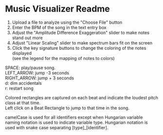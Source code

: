 ﻿# Music Visualizer Readme

1. Upload a file to analyze using the "Choose File" button  
2. Enter the BPM of the song in the text entry box
3. Adjust the "Amplitude Difference Exaggeration" slider to make notes stand out more  
4. Adjust "Linear Scaling" slider to make spectrum bars fit on the screen 
5. Click the key signature buttons to  change the coloring of the notes displayed  
(see the legend for the mapping of notes to colors)


SPACE: play/pause song.  
LEFT_ARROW: jump -3 seconds  
RIGHT_ARROW: jump + 3 seconds  
d: dim accidentals   
r: restart song  
  
Colored rectangles are captured on each beat and indicate the loudest pitch class at that time.  
Left click on a Beat Rectangle to jump to that time in the song.  
  
camelCase is used for all identifiers except when Hungarian variable naming notation is used to indicate variable type. Hungarian notation is used with snake case separating [type]_[identifier].  
